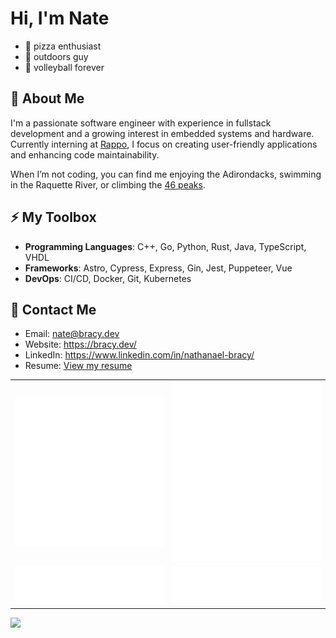# Hi, I'm Nate

 - 🍕 pizza enthusiast
 - 🌳 outdoors guy
 - 🏐 volleyball forever

## 🔭 About Me

I'm a passionate software engineer with experience in fullstack development and a growing interest in embedded systems and hardware. Currently interning at [Rappo](https://buildrappo.com), I focus on creating user-friendly applications and enhancing code maintainability.

When I’m not coding, you can find me enjoying the Adirondacks, swimming in the Raquette River, or climbing the [46 peaks](https://adk46er.org/).

## ⚡ My Toolbox

- **Programming Languages**: C++, Go, Python, Rust, Java, TypeScript, VHDL
- **Frameworks**: Astro, Cypress, Express, Gin, Jest, Puppeteer, Vue
- **DevOps**: CI/CD, Docker, Git, Kubernetes

## 📨 Contact Me

 - Email: nate@bracy.dev
 - Website: https://bracy.dev/
 - LinkedIn: https://www.linkedin.com/in/nathanael-bracy/
 - Resume: [View my resume](https://github.com/servusdei2018/servusdei2018/blob/main/Resume.pdf)

<table>
  <tr>
    <td align="center">
      <img src="https://github.com/servusdei2018/servusdei2018/blob/main/metrics.classic.svg">
    </td>
    <td align="center">
      <img src="https://github.com/servusdei2018/servusdei2018/blob/main/metrics.plugin.achievements.svg">
    </td>
  </tr>
  <tr>
    <td align="center">
      <img src="https://github.com/servusdei2018/servusdei2018/blob/main/metrics.plugin.languages.svg">
    </td>
    <td align="center">
      <img src="https://github.com/servusdei2018/servusdei2018/blob/main/metrics.plugin.reactions.svg">
    </td>
  </tr>
</table>
<a href="https://holopin.io/@servusdei2018"><img src="https://holopin.io/api/user/board?user=servusdei2018"></a>
